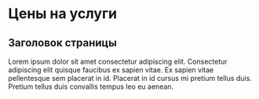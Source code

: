 # Цены на услуги
## Заголовок страницы
Lorem ipsum dolor sit amet consectetur adipiscing elit. Consectetur adipiscing elit quisque faucibus ex sapien vitae. Ex sapien vitae pellentesque sem placerat in id. Placerat in id cursus mi pretium tellus duis. Pretium tellus duis convallis tempus leo eu aenean.